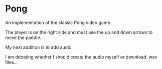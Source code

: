 # Pong
An implementation of the classic Pong video game.

The player is on the right side and must use the up and down arrows to move the paddle.

My next addition is to add audio. 

I am debating whether I should create the audio myself or download .wav files...
